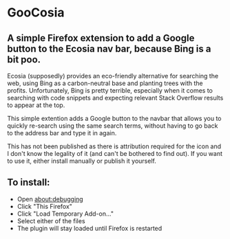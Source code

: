 # GooCosia
## A simple Firefox extension to add a Google button to the Ecosia nav bar, because Bing is a bit poo.

Ecosia (supposedly) provides an eco-friendly alternative for searching the web, using Bing as a carbon-neutral base and planting trees with the profits. Unfortunately, Bing is pretty terrible, especially when it comes to searching with code snippets and expecting relevant Stack Overflow results to appear at the top.

This simple extention adds a Google button to the navbar that allows you to quickly re-search using the same search terms, without having to go back to the address bar and type it in again.

This has not been published as there is attribution required for the icon and I don't know the legality of it (and can't be bothered to find out). If you want to use it, either install manually or publish it yourself.

## To install:
* Open [about:debugging](about:debugging)
* Click "This Firefox"
* Click "Load Temporary Add-on..."
* Select either of the files
* The plugin will stay loaded until Firefox is restarted
